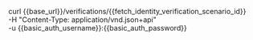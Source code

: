 
curl {{base_url}}/verifications/{{fetch_identity_verification_scenario_id}} \
    -H "Content-Type: application/vnd.json+api" \
    -u  {{basic_auth_username}}:{{basic_auth_password}}

